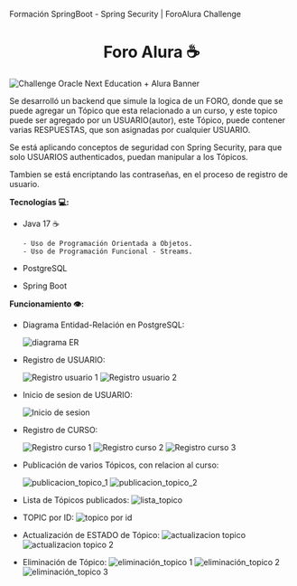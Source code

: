 Formación SpringBoot - Spring Security | ForoAlura Challenge

<h1 align="center">Foro Alura ☕</h1>

![Challenge Oracle Next Education + Alura Banner](https://raw.githubusercontent.com/4ndersiTo/literAlura/main/img_readme/portada_alura.jpg)

Se desarrolló un backend que simule la logica de un FORO, donde que se puede agregar un Tópico que esta relacionado a un curso, y este topico puede ser agregado por un USUARIO(autor), este Tópico, puede contener varias RESPUESTAS, que son asignadas por cualquier USUARIO.

Se está aplicando conceptos de seguridad con Spring Security, para que solo USUARIOS authenticados, puedan manipular a los Tópicos.

Tambien se está encriptando las contraseñas, en el proceso de registro de usuario.

**Tecnologías 💻:**

   - Java 17 ☕

         - Uso de Programación Orientada a Objetos.
         - Uso de Programación Funcional - Streams.
   - PostgreSQL
   - Spring Boot

**Funcionamiento 👁️:**
   - Diagrama Entidad-Relación en PostgreSQL:

     ![diagrama ER](https://github.com/4ndersiTo/foro_alura/blob/master/img_readme/diagrama%20ER.PNG?raw=true)
   - Registro de USUARIO:

		![Registro usuario 1](https://github.com/4ndersiTo/foro_alura/blob/master/img_readme/registro_usuario_postman.PNG?raw=true)
		![Registro usuario 2](https://github.com/4ndersiTo/foro_alura/blob/master/img_readme/registro_usuario_postgres.PNG?raw=true)

   - Inicio de sesion de USUARIO:

        ![Inicio de sesion](https://github.com/4ndersiTo/foro_alura/blob/master/img_readme/inicio%20sesion.PNG?raw=true)
   - Registro de CURSO:

     ![Registro curso 1](https://github.com/4ndersiTo/foro_alura/blob/master/img_readme/registro%20curso%20-%20postman.PNG?raw=true)
     ![Registro curso 2](https://github.com/4ndersiTo/foro_alura/blob/master/img_readme/registro%20curso%20-%20postman%202.PNG?raw=true)
     ![Registro curso 3](https://github.com/4ndersiTo/foro_alura/blob/master/img_readme/registro%20curso%20-%20postgre.PNG?raw=true)
        
   - Publicación de varios Tópicos, con relacion al curso:

     ![publicacion_topico_1](https://github.com/4ndersiTo/foro_alura/blob/master/img_readme/publicacion%20topico.PNG?raw=true)
     ![publicacion_topico_2](https://github.com/4ndersiTo/foro_alura/blob/master/img_readme/publicacion%20topico%20postgre.PNG?raw=true)
     
   - Lista de Tópicos publicados:
     ![lista_topico](https://github.com/4ndersiTo/foro_alura/blob/master/img_readme/lista%20top%C3%ADcos.PNG?raw=true)

   - TOPIC por ID:
     ![topico por id](https://github.com/4ndersiTo/foro_alura/blob/master/img_readme/topico%20por%20id.PNG?raw=true)
   - Actualización de ESTADO de Tópico:
     ![actualizacion topico](https://github.com/4ndersiTo/foro_alura/blob/master/img_readme/actualizar%20postman.PNG?raw=true)
     ![actualizacion topico 2](https://github.com/4ndersiTo/foro_alura/blob/master/img_readme/actualizar%20postgres.PNG?raw=true)
   - Eliminación de Tópico:
     ![eliminación_topico 1](https://github.com/4ndersiTo/foro_alura/blob/master/img_readme/ekiminar%20postamn.PNG?raw=true)
     ![eliminación_topico 2](https://github.com/4ndersiTo/foro_alura/blob/master/img_readme/eliminar%20postgre.PNG?raw=true)
     ![eliminación_topico 3](https://github.com/4ndersiTo/foro_alura/blob/master/img_readme/eliminar%20postmna%20-%20lista.PNG?raw=true)

	

 
